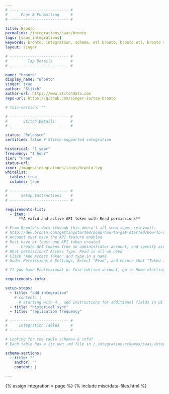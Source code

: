 ```yaml
---
# -------------------------- #
#      Page & Formatting     #
# -------------------------- #

title: Bronto
permalink: /integrations/saas/bronto
tags: [saas_integrations]
keywords: bronto, integration, schema, etl bronto, bronto etl, bronto schema
layout: singer

# -------------------------- #
#         Tap Details        #
# -------------------------- #

name: "bronto"
display_name: "Bronto"
singer: true 
author: "Stitch"
author-url: https://www.stitchdata.com
repo-url: https://github.com/singer-io/tap-bronto

# this-version: ""

# -------------------------- #
#       Stitch Details       #
# -------------------------- #

status: "Released"
certified: false # Stitch-supported integration

historical: "1 year"
frequency: "1 hour"
tier: "Free"
status-url: 
icon: /images/integrations/icons/bronto.svg
whitelist:
  tables: true
  columns: true

# -------------------------- #
#      Setup Instructions    #
# -------------------------- #

requirements-list:
  - item: |
      **A valid and active API token with Read permissions**

# From Bronto's docs (though this doesn't all seem super relevant):
# http://dev.bronto.com/gettingstarted/soap-how-to-get-started/how-to-access-the-api/
# Account must have the API feature enabled
# Must have at least one API token created
#    - Create API tokens from an administrator account, and specify access on them
# What permissions? Access Type: Read is all we need
# Click "Add Access Token" and type in a name
# Under Permissions & Settings, Select "Read", and ensure that "Token is active?" is checked

# If you have Professional or Core edition account, go to Home->Settings->Data Exchange in the Bronto application

requirements-info:

setup-steps:
  - title: "add integration"
    # content: |
      # starting with 4., add instructions for additional fields in UI
  - title: "historical sync"
  - title: "replication frequency"

# -------------------------- #
#     Integration Tables     #
# -------------------------- #

# Looking for the table schemas & info?
# Each table has a its own .md file in /_integration-schemas/saas-integration

schema-sections:
  - title: ""
    anchor: ""
    content: |

---
```

{% assign integration = page %}
{% include misc/data-files.html %}

